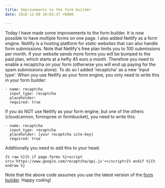 ```yaml
---
title: Improvements to the form builder
date: 2018-12-09 20:03:37 +0000

---
```

Today I have made some improvements to the form builder. It is now possible to have multiple forms on one page. I also added Netlify as a form engine. Netlify is a hosting platform for static websites that can also handle form submissions. Note that Netlify's free plan limits you to 100 submissions per month. If your website sends more forms you will be bumped to the paid plan, which starts at a hefty 45 euro a month. Therefore you need to enable a recaptcha on your form (otherwise you will end up paying for the spam submissions alone). To do so I added 'recaptcha' as a new 'input type'. When you use Netlify as your form engine, you only need to write this in your form builder:

```
- name: recaptcha
  input_type: recaptcha
  placeholder:
  required: true
```

If you do NOT use Netlify as your form engine, but one of the others (cloudcannon, formspree or formbucket), you need to write this:

```
- name: recaptcha
  input_type: recaptcha
  placeholder: [your recaptcha site-key]
  required: true
```

Additionally you need to add this to your head:

    {% raw %}{% if page.forms %}<script src='https://www.google.com/recaptcha/api.js'></script>{% endif %}{% endraw %}
    
Note that the above code assumes you use the latest version of the [form builder](/without-plugin/form-builder/). Happy coding!